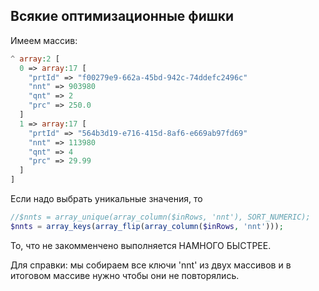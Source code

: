 ## Всякие оптимизационные фишки
Имеем массив:
```php
^ array:2 [
  0 => array:17 [
    "prtId" => "f00279e9-662a-45bd-942c-74ddefc2496c"
    "nnt" => 903980
    "qnt" => 2
    "prc" => 250.0
  ]
  1 => array:17 [
    "prtId" => "564b3d19-e716-415d-8af6-e669ab97fd69"
    "nnt" => 113980
    "qnt" => 4
    "prc" => 29.99
  ]
]
```
Если надо выбрать уникальные значения, то
```php
//$nnts = array_unique(array_column($inRows, 'nnt'), SORT_NUMERIC);
$nnts = array_keys(array_flip(array_column($inRows, 'nnt')));
```
То, что не закомменчено выполняется НАМНОГО БЫСТРЕЕ.

Для справки: мы собираем все ключи 'nnt' из двух массивов и в итоговом массиве нужно чтобы они не повторялись.
